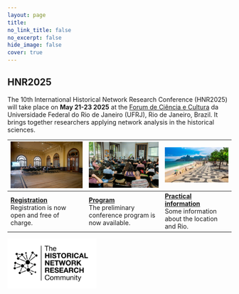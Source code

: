 ```yaml
---
layout: page
title: 
no_link_title: false 
no_excerpt: false 
hide_image: false
cover: true
---
```


## HNR2025

The 10th International Historical Network Research Conference (HNR2025) will take place on **May 21-23 2025** at the [Forum de Ciência e Cultura](https://forum.ufrj.br/) da Universidade Federal do Rio de Janeiro (UFRJ), Rio de Janeiro, Brazil. It brings together researchers applying network analysis in the historical sciences.

|  <a href="https://hnr2025.sciencesconf.org"><img src="img/SalaoNobre.jpg" width="270"></a>     |     <a href="program"><img src="img/Salao2.jpg" width="270"></a>                  |   <a href="practical"><img src="img/rio3.jpeg" width="270"></a>    | 
| ----------- | ----------------------------------- | -------------------- |
| <a href="https://hnr2025.sciencesconf.org">**Registration**</a><br>Registration is now open and free of charge. &nbsp; &nbsp; &nbsp; &nbsp; &nbsp; &nbsp; &nbsp; &nbsp; | <a href="program">**Program**</a><br>The preliminary conference program is now available. | <a href="practical">**Practical information**</a><br>Some information about the location and Rio. | 


<img src="img/hnr_logo_vector.png" width="200">  
